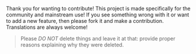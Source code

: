 Thank you for wanting to contribute! This project is made specifically for the community and mainstream use!
If you see something wrong with it or want to add a new feature, then please fork it and make a contribution.
Translations are always welcome!

> Please  _DO NOT_ delete things and leave it at that: provide proper reasons explaining why they were deleted.
